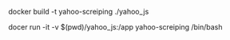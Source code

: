 docker build -t yahoo-screiping ./yahoo_js

docer run -it -v $(pwd)/yahoo_js:/app yahoo-screiping /bin/bash 